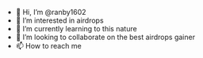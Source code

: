 - 👋 Hi, I’m @ranby1602
- 👀 I’m interested in airdrops
- 🌱 I’m currently learning to this nature
- 💞️ I’m looking to collaborate on the best airdrops gainer
- 📫 How to reach me 

<!---
ranby1602/ranby1602 is a ✨ special ✨ repository because its `README.md` (this file) appears on your GitHub profile.
You can click the Preview link to take a look at your changes.
--->
